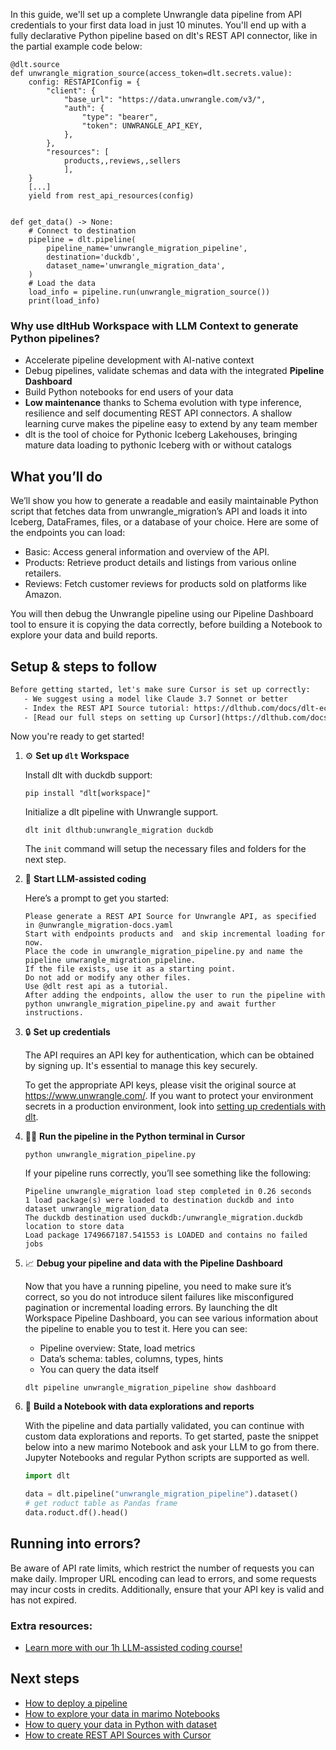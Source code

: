 In this guide, we'll set up a complete Unwrangle data pipeline from API credentials to your first data load in just 10 minutes. You'll end up with a fully declarative Python pipeline based on dlt's REST API connector, like in the partial example code below:

```python-outcome
@dlt.source
def unwrangle_migration_source(access_token=dlt.secrets.value):
    config: RESTAPIConfig = {
        "client": {
            "base_url": "https://data.unwrangle.com/v3/",
            "auth": {
                "type": "bearer",
                "token": UNWRANGLE_API_KEY,
            },
        },
        "resources": [
            products,,reviews,,sellers
            ],
    }
    [...]
    yield from rest_api_resources(config)


def get_data() -> None:
    # Connect to destination
    pipeline = dlt.pipeline(
        pipeline_name='unwrangle_migration_pipeline',
        destination='duckdb',
        dataset_name='unwrangle_migration_data', 
    )
    # Load the data
    load_info = pipeline.run(unwrangle_migration_source())
    print(load_info) 
```

### Why use dltHub Workspace with LLM Context to generate Python pipelines?

- Accelerate pipeline development with AI-native context
- Debug pipelines, validate schemas and data with the integrated **Pipeline Dashboard**
- Build Python notebooks for end users of your data
- **Low maintenance** thanks to Schema evolution with type inference, resilience and self documenting REST API connectors. A shallow learning curve makes the pipeline easy to extend by any team member
- dlt is the tool of choice for Pythonic Iceberg Lakehouses, bringing mature data loading to pythonic Iceberg with or without catalogs

## What you’ll do

We’ll show you how to generate a readable and easily maintainable Python script that fetches data from unwrangle_migration’s API and loads it into Iceberg, DataFrames, files, or a database of your choice. Here are some of the endpoints you can load:

- Basic: Access general information and overview of the API.
- Products: Retrieve product details and listings from various online retailers.
- Reviews: Fetch customer reviews for products sold on platforms like Amazon.

You will then debug the Unwrangle pipeline using our Pipeline Dashboard tool to ensure it is copying the data correctly, before building a Notebook to explore your data and build reports.

## Setup & steps to follow

```default
Before getting started, let's make sure Cursor is set up correctly:
   - We suggest using a model like Claude 3.7 Sonnet or better
   - Index the REST API Source tutorial: https://dlthub.com/docs/dlt-ecosystem/verified-sources/rest_api/ and add it to context as **@dlt rest api**
   - [Read our full steps on setting up Cursor](https://dlthub.com/docs/dlt-ecosystem/llm-tooling/cursor-restapi#23-configuring-cursor-with-documentation)
```

Now you're ready to get started!

1. ⚙️ **Set up `dlt` Workspace**
    
    Install dlt with duckdb support:
    ```shell
    pip install "dlt[workspace]"
    ```

    Initialize a dlt pipeline with Unwrangle support.
    ```shell
    dlt init dlthub:unwrangle_migration duckdb
    ```

    The `init` command will setup the necessary files and folders for the next step.
    
2. 🤠 **Start LLM-assisted coding**
    
    Here’s a prompt to get you started:
    
    ```prompt
    Please generate a REST API Source for Unwrangle API, as specified in @unwrangle_migration-docs.yaml 
    Start with endpoints products and  and skip incremental loading for now. 
    Place the code in unwrangle_migration_pipeline.py and name the pipeline unwrangle_migration_pipeline. 
    If the file exists, use it as a starting point. 
    Do not add or modify any other files. 
    Use @dlt rest api as a tutorial. 
    After adding the endpoints, allow the user to run the pipeline with python unwrangle_migration_pipeline.py and await further instructions.
    ```

    
3. 🔒 **Set up credentials** 
    
    The API requires an API key for authentication, which can be obtained by signing up. It's essential to manage this key securely.
    
    To get the appropriate API keys, please visit the original source at https://www.unwrangle.com/.
    If you want to protect your environment secrets in a production environment, look into [setting up credentials with dlt](https://dlthub.com/docs/walkthroughs/add_credentials).
    
4. 🏃‍♀️ **Run the pipeline in the Python terminal in Cursor**
    
    ```shell
    python unwrangle_migration_pipeline.py
    ```
    
    If your pipeline runs correctly, you’ll see something like the following:
    
    ```shell
    Pipeline unwrangle_migration load step completed in 0.26 seconds
    1 load package(s) were loaded to destination duckdb and into dataset unwrangle_migration_data
    The duckdb destination used duckdb:/unwrangle_migration.duckdb location to store data
    Load package 1749667187.541553 is LOADED and contains no failed jobs
    ```
    
5. 📈 **Debug your pipeline and data with the Pipeline Dashboard**

    Now that you have a running pipeline, you need to make sure it’s correct, so you do not introduce silent failures like misconfigured pagination or incremental loading errors. By launching the dlt Workspace Pipeline Dashboard, you can see various information about the pipeline to enable you to test it. Here you can see:
    - Pipeline overview: State, load metrics
    - Data’s schema: tables, columns, types, hints
    - You can query the data itself
    
    ```shell
    dlt pipeline unwrangle_migration_pipeline show dashboard
    ```
    
6. 🐍 **Build a Notebook with data explorations and reports**

    With the pipeline and data partially validated, you can continue with custom data explorations and reports. To get started, paste the snippet below into a new marimo Notebook and ask your LLM to go from there. Jupyter Notebooks and regular Python scripts are supported as well.

    
    ```python
    import dlt

   data = dlt.pipeline("unwrangle_migration_pipeline").dataset()
   # get roduct table as Pandas frame
   data.roduct.df().head()
    ```

## Running into errors?

Be aware of API rate limits, which restrict the number of requests you can make daily. Improper URL encoding can lead to errors, and some requests may incur costs in credits. Additionally, ensure that your API key is valid and has not expired.

### Extra resources:

- [Learn more with our 1h LLM-assisted coding course!](https://www.youtube.com/watch?v=GGid70rnJuM)

## Next steps

- [How to deploy a pipeline](https://dlthub.com/docs/walkthroughs/deploy-a-pipeline)
- [How to explore your data in marimo Notebooks](https://dlthub.com/docs/general-usage/dataset-access/marimo)
- [How to query your data in Python with dataset](https://dlthub.com/docs/general-usage/dataset-access/dataset)
- [How to create REST API Sources with Cursor](https://dlthub.com/docs/dlt-ecosystem/llm-tooling/cursor-restapi)

